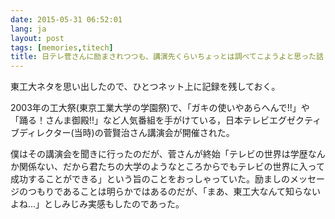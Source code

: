 ```yaml
---
date: 2015-05-31 06:52:01
lang: ja
layout: post
tags: [memories,titech]
title: 日テレ菅さんに励まされつつも、講演先くらいちょっとは調べてこようよと思った話
---
```

東工大ネタを思い出したので、ひとつネット上に記録を残しておく。

2003年の工大祭(東京工業大学の学園祭)で、「ガキの使いやあらへんで!!」や「踊る！さんま御殿!!」など人気番組を手がけている，日本テレビエグゼクティブディレクター(当時)の菅賢治さん講演会が開催された。

僕はその講演会を聞きに行ったのだが、菅さんが終始「テレビの世界は学歴なんか関係ない、だから君たちの大学のようなところからでもテレビの世界に入って成功することができる」という旨のことをおっしゃっていた。励ましのメッセージのつもりであることは明らかではあるのだが、「まあ、東工大なんて知らないよね…」としみじみ実感もしたのであった。
